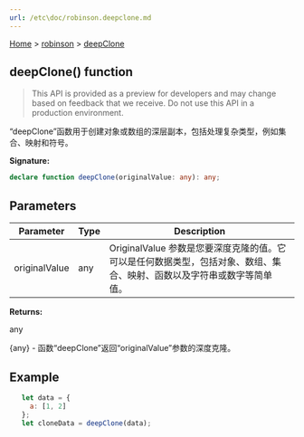 ```yaml
---
url: /etc\doc/robinson.deepclone.md
---
```

[Home](./index.md) > [robinson](./robinson.md) > [deepClone](./robinson.deepclone.md)

## deepClone() function

> This API is provided as a preview for developers and may change based on feedback that we receive. Do not use this API in a production environment.

“deepClone”函数用于创建对象或数组的深层副本，包括处理复杂类型，例如集合、映射和符号。

**Signature:**

```typescript
declare function deepClone(originalValue: any): any;
```

## Parameters

|  Parameter | Type | Description |
|  --- | --- | --- |
|  originalValue | any | OriginalValue 参数是您要深度克隆的值。它可以是任何数据类型，包括对象、数组、集合、映射、函数以及字符串或数字等简单值。 |

**Returns:**

any

{any} - 函数“deepClone”返回“originalValue”参数的深度克隆。

## Example

```JavaScript
   let data = {
     a: [1, 2]
   };
   let cloneData = deepClone(data);
```
